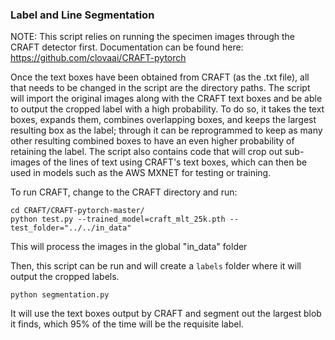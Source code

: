 ### Label and Line Segmentation

NOTE: This script relies on running the specimen images through the CRAFT detector first. 
Documentation can be found here: https://github.com/clovaai/CRAFT-pytorch

Once the text boxes have been obtained from CRAFT (as the .txt file), all that needs to be changed in the script are the directory paths. The script will
import the original images along with the CRAFT text boxes and be able to output the cropped label with a high probability. To do so, it takes the text 
boxes, expands them, combines overlapping boxes, and keeps the largest resulting box as the label; through it can be reprogrammed to keep as many other 
resulting combined boxes to have an even higher probability of retaining the label. The script also contains code that will crop out sub-images of the lines 
of text using CRAFT's text boxes, which can then be used in models such as the AWS MXNET for testing or training. 


To run CRAFT, change to the CRAFT directory and run:
```
cd CRAFT/CRAFT-pytorch-master/
python test.py --trained_model=craft_mlt_25k.pth --test_folder="../../in_data"
```
This will process the images in the global "in_data" folder 


Then, this script can be run and will create a `labels` folder where it will output the cropped labels.
```
python segmentation.py
```

It will use the text boxes output by CRAFT and segment out the largest blob it finds, which 95% of the time will be the requisite label.
